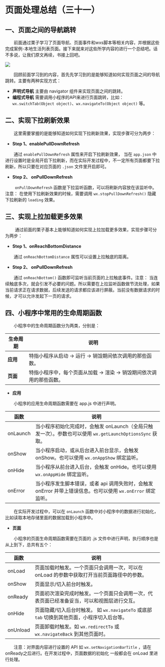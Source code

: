 # 页面处理总结（三十一）



## 一、页面之间的导航跳转

  前面通过栗子学习了页面导航、页面事件和wxs脚本等相关内容，并根据这些完成案例-本地生活列表页面。接下来就来对这些所学内容的进行一个总结吧。话不多说，让我们原文再续，书接上回吧。



![](https://blogwnx-bucket.oss-cn-beijing.aliyuncs.com/img/c8bde1a1ee5e49b89554490a67e354bf.gif)

  回顾前面学习到的内容，首先先学习到的是能够知道如何实现页面之间的导航跳转。主要有两种实现方式：

- **声明式导航**
  主要由 navigator 组件来实现页面之间的跳转。
- **编程式导航**
  需要调用小程序的API来进行页面跳转，比如：`wx.switchTab(Object object)`、`wx.navigateTo(Object object)` 等。

## 二、实现下拉刷新效果

  这里需要掌握的是能够知道如何实现下拉刷新效果，实现步骤可分为两步：

- **Step 1、enablePullDownRefresh**

  通过 `enablePullDownRefresh` 属性来开启下拉刷新效果， 当在 `app.json` 中进行设置时是全局开启下拉刷新，而在实际开发过程中，不一定所有页面都要下拉刷新，所以只要在对应页面的 `.json` 文件里开启即可。

- **Step 2、 onPullDownRefresh**

   `onPullDownRefresh` 函数是下拉监听函数，可以将刷新内容放在该监听中。注意： 在使用下拉刷新效果的时候，需要调用 `wx.stopPullDownRefresh()` 隐藏下拉刷新的 `loading` 效果。

## 三、实现上拉加载更多效果

   通过前面的栗子基本上能够知道如何实现上拉加载更多效果，实现步骤可分为两步：

- **Step 1、onReachBottomDistance**

  通过 `onReachBottomDistance` 属性可以设置上拉触底的距离。

- **Step 2、 onPullDownRefresh**

  通过 `onReachBottom()` 函数即可监听当前页面的上拉触底事件。注意： 当连续触底多次，就会引发不必要的问题。所以需要在上拉监听函数做节流处理，如果当前请求正在请求数据，后续发送的请求都应该进行屏蔽。当前没有数据请求的时候，才可以允许发起下一页的请求。

## 四、小程序中常用的生命周期函数

  小程序中的生命周期函数分为两类，分别是：

| 生命周期 | 说明                                                         |
| -------- | ------------------------------------------------------------ |
| **应用** | 特指小程序从启动 -> 运行 -> 销毁期间依次调用的那些函数。     |
| **页面** | 特指小程序中，每个页面从加载 -> 渲染 -> 销毁期间依次调用的那些函数。 |

- **应用**

  小程序的应用生命周期函数需要在 app.js 中进行声明。

| 函数     | 说明                                                         |
| -------- | ------------------------------------------------------------ |
| onLaunch | 当小程序初始化完成时，会触发 onLaunch（全局只触发一次）。参数也可以使用 `wx.getLaunchOptionsSync` 获取。 |
| onShow   | 当小程序启动，或从后台进入前台显示，会触发 onShow。也可以使用 `wx.onAppShow` 绑定监听。 |
| onHide   | 当小程序从前台进入后台，会触发 onHide。也可以使用 `wx.onAppHide` 绑定监听。 |
| onError  | 当小程序发生脚本错误，或者 api 调用失败时，会触发 onError 并带上错误信息。也可以使用 `wx.onError` 绑定监听。 |

  在实际开发过程中，可以在 `onLaunch` 函数中对小程序中的数据进行初始化，比如读取本地存储里面的数据加载到小程序中。

- **页面**

  小程序的页面生命周期函数需要在页面的 .js 文件中进行声明，执行顺序也是从上到下，总共有五个：

| 函数     | 说明                                                         |
| -------- | ------------------------------------------------------------ |
| onLoad   | 页面加载时触发。一个页面只会调用一次，可以在 onLoad 的参数中获取打开当前页面路径中的参数。 |
| onShow   | 页面显示/切入前台时触发。                                    |
| onReady  | 页面初次渲染完成时触发。一个页面只会调用一次，代表页面已经准备妥当，可以和视图层进行交互。 |
| onHide   | 页面隐藏/切入后台时触发。 如 `wx.navigateTo` 或底部 `tab` 切换到其他页面，小程序切入后台等。 |
| onUnload | 页面卸载时触发。如 `wx.redirectTo` 或 `wx.navigateBack` 到其他页面时。 |

  注意：对界面内容进行设置的 API 如 `wx.setNavigationBarTitle` ，请在onReady之后进行。在开发过程中，页面数据的初始化 一般都会在 onLoad 里进行处理。